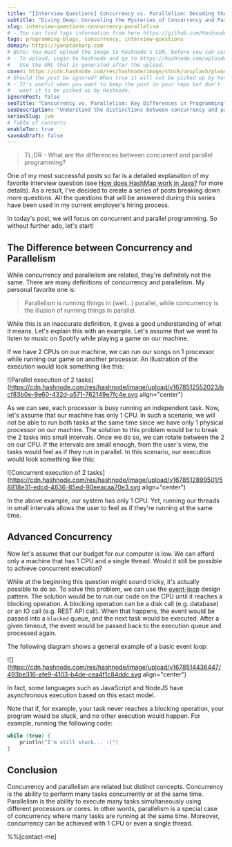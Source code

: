 ```yaml
---
title: "[Interview Questions] Concurrency vs. Parallelism: Decoding the Simultaneous Illusion"
subtitle: "Diving Deep: Unraveling the Mysteries of Concurrency and Parallelism"
slug: interview-questions-concurrency-parallelism
# - You can find tags information from here https://github.com/Hashnode/support/blob/main/misc/tags.json
tags: programming-blogs, concurrency, interview-questions
domain: https://yonatankarp.com
# Note: You must upload the image to Hashnode's CDN, before you can use it here.
# - To upload, Login to Hashnode and go to https://hashnode.com/uploader
#   Use the URL that is generated after the upload.
cover: https://cdn.hashnode.com/res/hashnode/image/stock/unsplash/plwud_FPvwU/upload/2df40269d7d8c739c429926c49301241.jpeg
# Should the post be ignored? When true it will not be picked up by Hashnode.
# - It's useful when you want to keep the post in your repo but don't
#   want it to be picked up by Hashnode.
ignorePost: false
seoTitle: "Concurrency vs. Parallelism: Key Differences in Programming"
seoDescription: "Understand the distinctions between concurrency and parallelism, their relation, and how they impact programming. Learn more in this informative post."
seriesSlug: jvm
# Table of contents
enableToc: true
saveAsDraft: false
---
```


> TL;DR - What are the differences between concurrent and parallel programming?

One of my most successful posts so far is a detailed explanation of my favorite interview question (see [How does HashMap work in Java?](https://yonatankarp.com/how-does-hashmap-work-in-java) for more details). As a result, I've decided to create a series of posts breaking down more questions. All the questions that will be answered during this series have been used in my current employer's hiring process.

In today's post, we will focus on concurrent and parallel programming. So without further ado, let's start!

## The Difference between Concurrency and Parallelism

While concurrency and parallelism are related, they're definitely not the same. There are many definitions of concurrency and parallelism. My personal favorite one is:

> Parallelism is running things in (well...) parallel, while concurrency is the illusion of running things in parallel.

While this is an inaccurate definition, it gives a good understanding of what it means. Let's explain this with an example. Let's assume that we want to listen to music on Spotify while playing a game on our machine.

If we have 2 CPUs on our machine, we can run our songs on 1 processor while running our game on another processor. An illustration of the execution would look something like this:

![Parallel execution of 2 tasks](https://cdn.hashnode.com/res/hashnode/image/upload/v1678512552023/bcf83b0e-9e60-432d-a571-762149e7fc4e.svg align="center")

As we can see, each processor is busy running an independent task. Now, let's assume that our machine has only 1 CPU. In such a scenario, we will not be able to run both tasks at the same time since we have only 1 physical processor on our machine. The solution to this problem would be to break the 2 tasks into small intervals. Once we do so, we can rotate between the 2 on our CPU. If the intervals are small enough, from the user's view, the tasks would feel as if they run in parallel. In this scenario, our execution would look something like this:

![Concurrent execution of 2 tasks](https://cdn.hashnode.com/res/hashnode/image/upload/v1678512899501/58818e31-edcd-4636-85ed-90eeacaa70e3.svg align="center")

In the above example, our system has only 1 CPU. Yet, running our threads in small intervals allows the user to feel as if they're running at the same time.

## Advanced Concurrency

Now let's assume that our budget for our computer is low. We can afford only a machine that has 1 CPU and a single thread. Would it still be possible to achieve concurrent execution?

While at the beginning this question might sound tricky, it's actually possible to do so. To solve this problem, we can use the [event-loop](https://en.wikipedia.org/wiki/Event_loop) design pattern. The solution would be to run our code on the CPU until it reaches a blocking operation. A blocking operation can be a disk call (e.g. database) or an IO call (e.g. REST API call). When that happens, the event would be passed into a `blocked` queue, and the next task would be executed. After a given timeout, the event would be passed back to the execution queue and processed again.

The following diagram shows a general example of a basic event loop:

![](https://cdn.hashnode.com/res/hashnode/image/upload/v1678514436447/493be316-afe9-4103-b4de-cea4f1c84ddc.svg align="center")

In fact, some languages such as JavaScript and NodeJS have asynchronous execution based on this exact model.

Note that if, for example, your task never reaches a blocking operation, your program would be stuck, and no other execution would happen. For example, running the following code:

```kotlin
while (true) {
    println("I'm still stuck... :(")
}
```

## Conclusion

Concurrency and parallelism are related but distinct concepts. Concurrency is the ability to perform many tasks concurrently or at the same time. Parallelism is the ability to execute many tasks simultaneously using different processors or cores. In other words, parallelism is a special case of concurrency where many tasks are running at the same time. Moreover, concurrency can be achieved with 1 CPU or even a single thread.

%%[contact-me]
